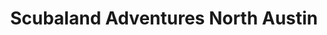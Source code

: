 ---
title: "Scubaland Adventures North Austin"
url: /austin/scubaland-adventures-north-austin/
shop: Tauchen
---